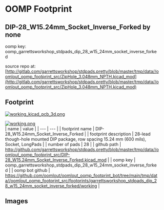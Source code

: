 # OOMP Footprint  
## DIP-28_W15.24mm_Socket_Inverse_Forked  by none  
  
oomp key: oomp_garrettsworkshop_stdpads_dip_28_w15_24mm_socket_inverse_forked  
  
source repo at: [http://gitlab.com/garrettsworkshop/stdpads.pretty/blob/master/tmp/data//oomlout_oomp_footprint_src/ZipHole_3.048mm_NPTH.kicad_mod](http://gitlab.com/garrettsworkshop/stdpads.pretty/blob/master/tmp/data//oomlout_oomp_footprint_src/ZipHole_3.048mm_NPTH.kicad_mod)  
## Footprint  
  
[![working_kicad_pcb_3d.png](working_kicad_pcb_3d_600.png)](working_kicad_pcb_3d.png)  
  
[![working.png](working_600.png)](working.png)  
| name | value | 
| --- | --- | 
| footprint name | DIP-28_W15.24mm_Socket_Inverse_Forked | 
| footprint description | 28-lead though-hole mounted DIP package, row spacing 15.24 mm (600 mils), Socket, LongPads | 
| number of pads | 28 | 
| github path | http://github.com/garrettsworkshop/stdpads.pretty/blob/master/tmp/data//oomlout_oomp_footprint_src/DIP-28_W15.24mm_Socket_Inverse_Forked.kicad_mod | 
| oomp key | oomp_garrettsworkshop_stdpads_dip_28_w15_24mm_socket_inverse_forked | 
| oomp bot github | https://github.com/oomlout/oomlout_oomp_footprint_bot/tree/main/tmp/data//oomlout_oomp_footprint_src/footprints/garrettsworkshop_stdpads_dip_28_w15_24mm_socket_inverse_forked/working | 
## Images  
